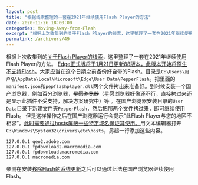 ```yaml
---
layout: post
title: "根据线索整理的一套在2021年继续使用Flash Player的方法"
date: 2020-11-26 18:00:00
categories: Moving-Away-from-Flash
excerpt: "根据上次收集到的关于Flash Player的线索，这里整理了一套在2021年继续使用Flash Player的方法。"
permalink: /archivers/49
---
```


根据上次收集到的[关于Flash Player的线索](48.html)，这里整理了一套在2021年继续使用Flash Player的方法。 
[Edge正式版将于1月21日更新88版本，此版本开始将原生不支持Flash](48.html)。大家应当在这个日期之前备份好自带的Flash。目录是```C:\Users\用户名\AppData\Local\Microsoft\Edge\User Data\PepperFlash```。把里面的```manifest.json```和```pepflashplayer.dll```两个文件拷出来准备好。到时候安装一个国产浏览器，例如百分浏览器，~~星愿浏览器~~（星愿浏览器好像还不行，直接拷过来还是显示此插件不受支持，解决方案研究中）等 。在国产浏览器安装目录的```User Data```目录下新建文件夹```PepperFlash```，然后把那两个文件拷过来，即可继续使用Flash。
但是这样操作之后在国产浏览器运行会提示“此Flash Player与您的地区不相容”。[此时需要通过hosts屏蔽一些特定域名保证其使用。](https://www.centbrowser.net/zh-cn/forum.php?mod=viewthread&tid=6719)用文本编辑器打开```C:\Windows\System32\drivers\etc\hosts```，另起一行添加这些内容。
```
127.0.0.1 geo2.adobe.com
127.0.0.1 fpdownload2.macromedia.com
127.0.0.1 fpdownload.macromedia.com
127.0.0.1 macromedia.com
```
亲测在安装[移除Flash的系统更新](https://www.catalog.update.microsoft.com/Search.aspx?q=KB4577586)之后可以通过此法在国产浏览器继续使用Flash。
